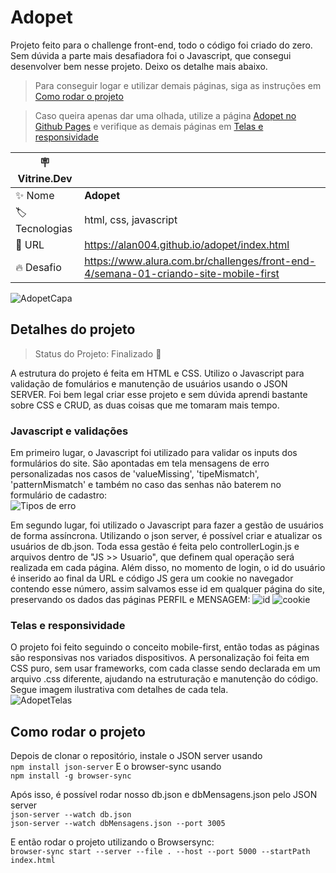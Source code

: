 # Adopet

Projeto feito para o challenge front-end, todo o código foi criado do zero. Sem dúvida a parte mais desafiadora foi o Javascript, que consegui desenvolver bem nesse projeto. Deixo os detalhe mais abaixo.
> Para conseguir logar e utilizar demais páginas, siga as instruções em [Como rodar o projeto](#como-rodar-o-projeto)

> Caso queira apenas dar uma olhada, utilize a página [Adopet no Github Pages](https://alan004.github.io/adopet/index.html) e verifique as demais páginas em [Telas e responsividade](#telas-e-responsividade)

| :placard: Vitrine.Dev |     |
| -------------  | --- |
| :sparkles: Nome        | **Adopet**
| :label: Tecnologias | html, css, javascript
| :rocket: URL         | https://alan004.github.io/adopet/index.html
| :fire: Desafio     | https://www.alura.com.br/challenges/front-end-4/semana-01-criando-site-mobile-first

<!-- Inserir imagem com a #vitrinedev ao final do link -->
<!--![AdopetcAPA](https://user-images.githubusercontent.com/17684918/209195984-a3c4e20b-4f3a-4778-b5b4-3e17556a0480.png#vitrinedev)-->
![AdopetCapa](https://user-images.githubusercontent.com/17684918/228087166-cfdf565e-70ad-49a0-a68a-d1849dadd25e.png#vitrinedev)

## Detalhes do projeto

> Status do Projeto: Finalizado  🫡  

A estrutura do projeto é feita em HTML e CSS. Utilizo o Javascript para validação de fomulários e manutenção de usuários usando o JSON SERVER. Foi bem legal criar esse projeto e sem dúvida aprendi bastante sobre CSS e CRUD, as duas coisas que me tomaram mais tempo.

### Javascript e validações
Em primeiro lugar, o Javascript foi utilizado para validar os inputs dos formulários do site. São apontadas em tela mensagens de erro personalizadas nos casos de 'valueMissing', 'tipeMismatch', 'patternMismatch' e também no caso das senhas não baterem no formulário de cadastro: \
![Tipos de erro](https://user-images.githubusercontent.com/17684918/228090337-96d46be4-36d6-4a2d-a6e0-dbc4d99f28b2.png)

Em segundo lugar, foi utilizado o Javascript para fazer a gestão de usuários de forma assíncrona. Utilizando o json server, é possível criar e atualizar os usuários de db.json. Toda essa gestão é feita pelo controllerLogin.js e arquivos dentro de "JS >> Usuario", que definem qual operação será realizada em cada página. Além disso, no momento de login, o id do usuário é inserido ao final da URL e código JS gera um cookie no navegador contendo esse número, assim salvamos esse id em qualquer página do site, preservando os dados das páginas PERFIL e MENSAGEM: 
![id](https://user-images.githubusercontent.com/17684918/228100283-1f6eeeff-654b-4074-b50b-09e0302d5baa.png)
![cookie](https://user-images.githubusercontent.com/17684918/228104787-998cc422-1e0c-4525-85a7-b07f74e8fcc2.png)

### Telas e responsividade
O projeto foi feito seguindo o conceito mobile-first, então todas as páginas são responsivas nos variados dispositivos. A personalização foi feita em CSS puro, sem usar frameworks, com cada classe sendo declarada em um arquivo .css diferente, ajudando na estruturação e manutenção do código. Segue imagem ilustrativa com detalhes de cada tela.  
![AdopetTelas](https://user-images.githubusercontent.com/17684918/228090474-017bde69-0593-4042-af3a-279ecacc9563.png)


## Como rodar o projeto
Depois de clonar o repositório, instale o JSON server usando \
`npm install json-server`
E o browser-sync usando \
`npm install -g browser-sync`

Após isso, é possível rodar nosso db.json e dbMensagens.json pelo JSON server\
`json-server --watch db.json` \
`json-server --watch dbMensagens.json --port 3005`

E então rodar o projeto utilizando o Browsersync:\
`browser-sync start --server --file . --host --port 5000 --startPath index.html`
